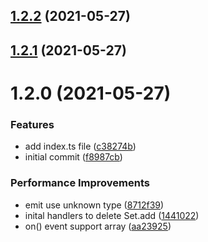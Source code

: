## [1.2.2](https://github.com/molvqingtai/event-hub/compare/1.2.1...1.2.2) (2021-05-27)

## [1.2.1](https://github.com/molvqingtai/event-hub/compare/1.2.0...1.2.1) (2021-05-27)

# 1.2.0 (2021-05-27)


### Features

* add index.ts file ([c38274b](https://github.com/molvqingtai/event-hub/commit/c38274b28a65d315f5939fcd73d45a544e3b6bba))
* initial commit ([f8987cb](https://github.com/molvqingtai/event-hub/commit/f8987cbc30edd773dbe22cb6bb263e957553c996))


### Performance Improvements

* emit use unknown type ([8712f39](https://github.com/molvqingtai/event-hub/commit/8712f3924a992c5fe2ea78b4dc1c9869bfbe1263))
* inital handlers to delete Set.add ([1441022](https://github.com/molvqingtai/event-hub/commit/1441022aebf5478b731b51e75271f1c54d432a7d))
* on() event support array ([aa23925](https://github.com/molvqingtai/event-hub/commit/aa2392573a07b6bd7e4ece03c0a7a648a09ce4d2))

